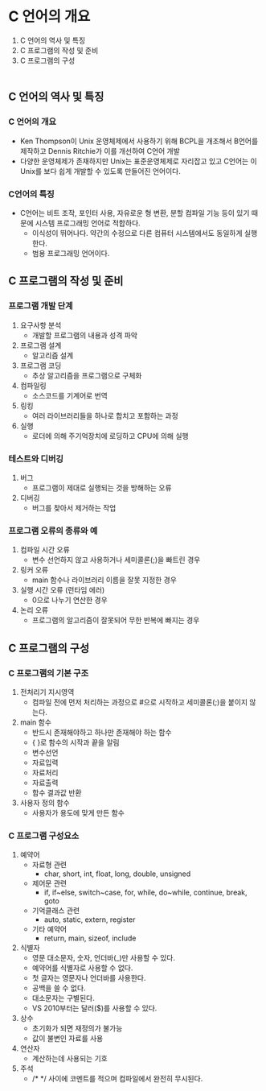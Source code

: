 # C 언어의 개요
1. C 언어의 역사 및 특징
2. C 프로그램의 작성 및 준비
3. C 프로그램의 구성
<br></br>
## C 언어의 역사 및 특징

### C 언어의 개요
- Ken Thompson이 Unix 운영체제에서 사용하기 위해 BCPL을 개조해서 B언어를 제작하고 Dennis Ritchie가 이를 개선하여 C언어 개발
- 다양한 운영체제가 존재하지만 Unix는 표준운영체제로 자리잡고 있고 C언어는 이 Unix를 보다 쉽게 개발할 수 있도록 만들어진 언어이다.

### C언어의 특징
- C언어는 비트 조작, 포인터 사용, 자유로운 형 변환, 분할 컴파일 기능 등이 있기 때문에 시스템 프로그래밍 언어로 적합하다.
  - 이식성이 뛰어나다. 약간의 수정으로 다른 컴퓨터 시스템에서도 동일하게 실행한다.
  - 범용 프로그래밍 언어이다.
 
## C 프로그램의 작성 및 준비
### 프로그램 개발 단계
1. 요구사항 분석
    - 개발할 프로그램의 내용과 성격 파악
2. 프로그램 설계
    - 알고리즘 설계
3. 프로그램 코딩
    - 추상 알고리즘을 프로그램으로 구체화
4. 컴파일링
    - 소스코드를 기계어로 번역
5. 링킹
    - 여러 라이브러리들을 하나로 합치고 포함하는 과정
6. 실행
    - 로더에 의해 주기억장치에 로딩하고 CPU에 의해 실행

### 테스트와 디버깅
1. 버그
    - 프로그램이 제대로 실행되는 것을 방해하는 오류
2. 디버깅
    - 버그를 찾아서 제거하는 작업

### 프로그램 오류의 종류와 예
1. 컴파일 시간 오류
    - 변수 선언하지 않고 사용하거나 세미콜론(;)을 빠트린 경우
2. 링커 오류
    - main 함수나 라이브러리 이름을 잘못 지정한 경우
3. 실행 시간 오류 (런타임 에러)
    - 0으로 나누기 연산한 경우
4. 논리 오류
    - 프로그램의 알고리즘이 잘못되어 무한 반복에 빠지는 경우

## C 프로그램의 구성
### C 프로그램의 기본 구조
1. 전처리기 지시영역
    - 컴파일 전에 먼저 처리하는 과정으로 #으로 시작하고 세미콜론(;)을 붙이지 않는다.
2. main 함수
    - 반드시 존재해야하고 하나만 존재해야 하는 함수
    - { }로 함수의 시작과 끝을 알림
    - 변수선언
    - 자료입력
    - 자료처리
    - 자료출력
    - 함수 결과값 반환
3. 사용자 정의 함수
    - 사용자가 용도에 맞게 만든 함수
  
### C 프로그램 구성요소
1. 예약어
    - 자료형 관련
        - char, short, int, float, long, double, unsigned
    - 제어문 관련
        - if, if~else, switch~case, for, while, do~while, continue, break, goto
    - 기억클래스 관련
        - auto, static, extern, register
    - 기타 예약어
        - return, main, sizeof, include
2. 식별자
    - 영문 대소문자, 숫자, 언더바(_)만 사용할 수 있다.
    - 예약어를 식별자로 사용할 수 없다.
    - 첫 글자는 영문자나 언더바를 사용한다.
    - 공백을 쓸 수 없다.
    - 대소문자는 구별된다.
    - VS 2010부터는 달러($)를 사용할 수 있다.
3. 상수
    - 초기화가 되면 재정의가 불가능
    - 값이 불변인 자료를 사용
4. 연산자
    - 계산하는데 사용되는 기호
5. 주석
    - /* */ 사이에 코멘트를 적으며 컴파일에서 완전히 무시된다.
